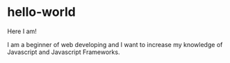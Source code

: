 # hello-world
Here I am!

I am a beginner of web developing and I want to increase my knowledge of Javascript and Javascript Frameworks.
